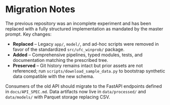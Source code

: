 # Migration Notes

The previous repository was an incomplete experiment and has been replaced with a fully structured implementation as mandated by the master prompt. Key changes:

- **Replaced** – Legacy `app/`, `model/`, and ad-hoc scripts were removed in favor of the standardized `src/ufc_winprob/` package.
- **Added** – Comprehensive pipelines, typed modules, tests, and documentation matching the prescribed tree.
- **Preserved** – Git history remains intact but prior assets are not referenced; run `scripts/download_sample_data.py` to bootstrap synthetic data compatible with the new schema.

Consumers of the old API should migrate to the FastAPI endpoints defined in `docs/API_SPEC.md`. Data artifacts now live in `data/processed/` and `data/models/` with Parquet storage replacing CSV.
